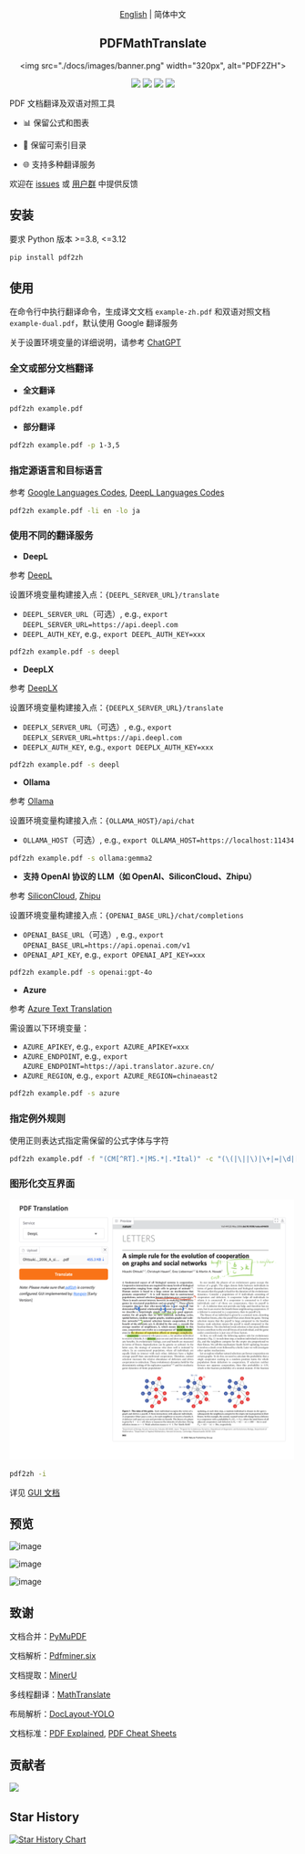<div align="center">

[English](README.md) | 简体中文

## PDFMathTranslate

<img src="./docs/images/banner.png" width="320px", alt="PDF2ZH">  

<p>
  <!-- PyPI -->
  <a href="https://pypi.org/project/pdf2zh/">
    <img src="https://img.shields.io/pypi/v/pdf2zh"/></a>
  <a href="https://pepy.tech/projects/pdf2zh">
    <img src="https://static.pepy.tech/badge/pdf2zh"></a>
  <!-- License -->
  <a href="./LICENSE">
    <img src="https://img.shields.io/github/license/Byaidu/PDFMathTranslate"/></a>
  <a href="https://t.me/+Z9_SgnxmsmA5NzBl">
    <img src="https://img.shields.io/badge/Telegram-2CA5E0?style=flat-squeare&logo=telegram&logoColor=white"/></a>
</p>

</div>

PDF 文档翻译及双语对照工具

- 📊 保留公式和图表

- 📄 保留可索引目录

- 🌐 支持多种翻译服务

欢迎在 [issues](https://github.com/Byaidu/PDFMathTranslate/issues) 或 [用户群](https://t.me/+Z9_SgnxmsmA5NzBl) 中提供反馈

## 安装

要求 Python 版本 >=3.8, <=3.12

```bash
pip install pdf2zh
```

## 使用

在命令行中执行翻译命令，生成译文文档 `example-zh.pdf` 和双语对照文档 `example-dual.pdf`，默认使用 Google 翻译服务

关于设置环境变量的详细说明，请参考 [ChatGPT](https://chatgpt.com/share/6734a83d-9d48-800e-8a46-f57ca6e8bcb4)

### 全文或部分文档翻译

- **全文翻译**

```bash
pdf2zh example.pdf
```

- **部分翻译**

```bash
pdf2zh example.pdf -p 1-3,5
```

### 指定源语言和目标语言

参考 [Google Languages Codes](https://developers.google.com/admin-sdk/directory/v1/languages), [DeepL Languages Codes](https://developers.deepl.com/docs/resources/supported-languages)

```bash
pdf2zh example.pdf -li en -lo ja
```

### 使用不同的翻译服务

- **DeepL**

参考 [DeepL](https://support.deepl.com/hc/en-us/articles/360020695820-API-Key-for-DeepL-s-API)

设置环境变量构建接入点：`{DEEPL_SERVER_URL}/translate`

- `DEEPL_SERVER_URL`（可选）, e.g., `export DEEPL_SERVER_URL=https://api.deepl.com`
- `DEEPL_AUTH_KEY`, e.g., `export DEEPL_AUTH_KEY=xxx`

```bash
pdf2zh example.pdf -s deepl
```

- **DeepLX**

参考 [DeepLX](https://github.com/OwO-Network/DeepLX)

设置环境变量构建接入点：`{DEEPLX_SERVER_URL}/translate`

- `DEEPLX_SERVER_URL`（可选）, e.g., `export DEEPLX_SERVER_URL=https://api.deepl.com`
- `DEEPLX_AUTH_KEY`, e.g., `export DEEPLX_AUTH_KEY=xxx`

```bash
pdf2zh example.pdf -s deepl
```

- **Ollama**

参考 [Ollama](https://github.com/ollama/ollama)

设置环境变量构建接入点：`{OLLAMA_HOST}/api/chat`

- `OLLAMA_HOST`（可选）, e.g., `export OLLAMA_HOST=https://localhost:11434`

```bash
pdf2zh example.pdf -s ollama:gemma2
```

- **支持 OpenAI 协议的 LLM（如 OpenAI、SiliconCloud、Zhipu）**

参考 [SiliconCloud](https://docs.siliconflow.cn/quickstart), [Zhipu](https://open.bigmodel.cn/dev/api/thirdparty-frame/openai-sdk)

设置环境变量构建接入点：`{OPENAI_BASE_URL}/chat/completions`

- `OPENAI_BASE_URL`（可选）, e.g., `export OPENAI_BASE_URL=https://api.openai.com/v1`
- `OPENAI_API_KEY`, e.g., `export OPENAI_API_KEY=xxx`

```bash
pdf2zh example.pdf -s openai:gpt-4o
```

- **Azure**

参考 [Azure Text Translation](https://docs.azure.cn/en-us/ai-services/translator/text-translation-overview)

需设置以下环境变量：

- `AZURE_APIKEY`, e.g., `export AZURE_APIKEY=xxx`
- `AZURE_ENDPOINT`, e.g., `export AZURE_ENDPOINT=https://api.translator.azure.cn/`
- `AZURE_REGION`, e.g., `export AZURE_REGION=chinaeast2`

```bash
pdf2zh example.pdf -s azure
```

### 指定例外规则

使用正则表达式指定需保留的公式字体与字符

```bash
pdf2zh example.pdf -f "(CM[^RT].*|MS.*|.*Ital)" -c "(\(|\||\)|\+|=|\d|[\u0080-\ufaff])"
```

### 图形化交互界面

<img src="./docs/images/before.png" width="500"/>

```bash
pdf2zh -i
```

详见 [GUI 文档](./docs/README_GUI.md)

## 预览

![image](https://github.com/user-attachments/assets/57e1cde6-c647-4af8-8f8f-587a40050dde)

![image](https://github.com/user-attachments/assets/0e6d7e44-18cd-443a-8a84-db99edf2c268)

![image](https://github.com/user-attachments/assets/5fe6af83-2f5b-47b1-9dd1-4aee6bc409de)

## 致谢

文档合并：[PyMuPDF](https://github.com/pymupdf/PyMuPDF)

文档解析：[Pdfminer.six](https://github.com/pdfminer/pdfminer.six)

文档提取：[MinerU](https://github.com/opendatalab/MinerU)

多线程翻译：[MathTranslate](https://github.com/SUSYUSTC/MathTranslate)

布局解析：[DocLayout-YOLO](https://github.com/opendatalab/DocLayout-YOLO)

文档标准：[PDF Explained](https://zxyle.github.io/PDF-Explained/), [PDF Cheat Sheets](https://pdfa.org/resource/pdf-cheat-sheets/)

## 贡献者

<a href="https://github.com/Byaidu/PDFMathTranslate/graphs/contributors">
  <img src="https://opencollective.com/PDFMathTranslate/contributors.svg?width=890&button=false" />
</a>

## Star History

<a href="https://star-history.com/#Byaidu/PDFMathTranslate&Date">
 <picture>
   <source media="(prefers-color-scheme: dark)" srcset="https://api.star-history.com/svg?repos=Byaidu/PDFMathTranslate&type=Date&theme=dark" />
   <source media="(prefers-color-scheme: light)" srcset="https://api.star-history.com/svg?repos=Byaidu/PDFMathTranslate&type=Date" />
   <img alt="Star History Chart" src="https://api.star-history.com/svg?repos=Byaidu/PDFMathTranslate&type=Date" />
 </picture>
</a>

